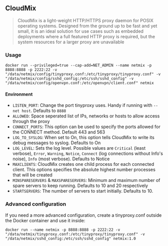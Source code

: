 ## CloudMix

> CloudMix is a light-weight HTTP/HTTPS proxy daemon for POSIX operating systems. Designed from the ground up to be fast and yet small, it is an ideal solution for use cases such as embedded deployments where a full featured HTTP proxy is required, but the system resources for a larger proxy are unavailable

### Usage

```
docker run --privileged=true --cap-add=NET_ADMIN --name netmix -p 8888:8888 -p 2222:22 -v "/data/netmix/config/tinyproxy.conf:/etc/tinyproxy/tinyproxy.conf" -v "/data/netmix/config/sshd_config:/etc/ssh/sshd_config" -v "/data/netmix/config/openvpn.conf:/etc/openvpn/client.conf" netmix
```

#### Environment

 - `LISTEN_PORT`: Change the port tinyproxy uses. Handy if running with `--net host`. Defaults to `8888`
 - `ALLOWED`: Space seperated list of IPs, networks or hosts to allow access through the proxy
 - `CONNECT_PORTS`: This option can be used to specify the ports allowed for the CONNECT method. Default 443 and 563
 - `LOG_TO_SYSLOG`: When set to On, this option tells CloudMix to write its debug messages to syslog. Defaults to On
 - `LOG_LEVEL`: Sets the log level. Possible values are `Critical` (least verbose), `Error`, `Warning`, `Notice`, `Connect` (log connections without Info's noise), `Info` (most verbose). Defaults to Notice
 - `MAXCLIENTS`: CloudMix creates one child process for each connected client. This options specifies the absolute highest number processes that will be created
 - `MINSPARESERVERS` & `MAXSPARESERVERS`: Minimum and maximum number of spare servers to keep running. Defaults to 10 and 20 respectively
 - `STARTSERVERS`: The number of servers to start initially. Defaults to 10.

### Advanced configuration

If you need a more advanced configuration, create a tinyproxy.conf outside the Docker container and use it inside:

```
docker run --name netmix -p 8888:8888 -p 2222:22 -v "/data/netmix/tinyproxy.conf:/etc/tinyproxy/tinyproxy.conf" -v "/data/netmix/sshd_config:/etc/ssh/sshd_config" netmix:1.0
```
